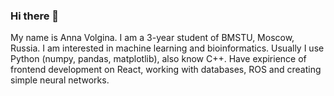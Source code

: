 ### Hi there 👋

<!--
**LuckyHorseshoe-chan/LuckyHorseshoe-chan** is a ✨ _special_ ✨ repository because its `README.md` (this file) appears on your GitHub profile.

Here are some ideas to get you started:

- 🔭 I’m currently working on ...
- 🌱 I’m currently learning ...
- 👯 I’m looking to collaborate on ...
- 🤔 I’m looking for help with ...
- 💬 Ask me about ...
- 📫 How to reach me: ...
- 😄 Pronouns: ...
- ⚡ Fun fact: ...
-->

My name is Anna Volgina. I am a 3-year student of BMSTU, Moscow, Russia. I am interested in machine learning and bioinformatics. Usually I use Python (numpy, pandas, matplotlib), also know C++. Have expirience of frontend development on React, working with databases, ROS and creating simple neural networks.
